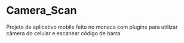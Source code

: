 # Camera_Scan
Projeto de aplicativo mobile feito no monaca com plugins para utilizar câmera do celular e escanear código de barra
